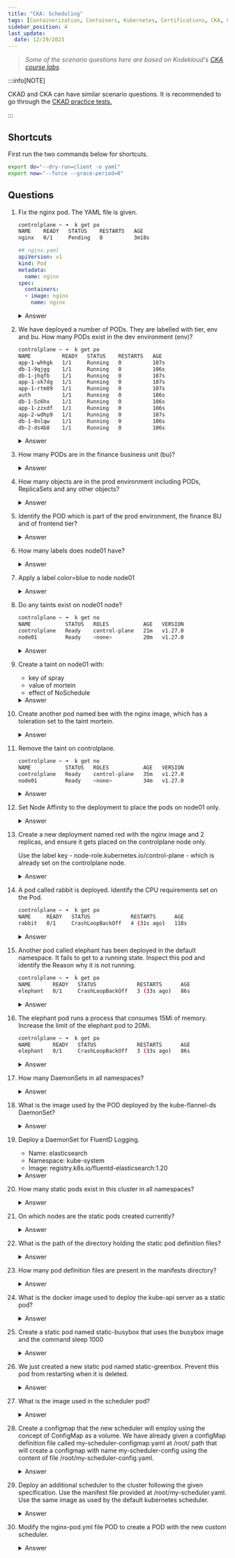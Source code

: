 ```yaml
---
title: "CKA: Scheduling"
tags: [Containerization, Containers, Kubernetes, Certifications, CKA, CKAD, CKSS]
sidebar_position: 4
last_update:
  date: 12/29/2023
---
```




> *Some of the scenario questions here are based on Kodekloud's [CKA course labs](https://kodekloud.com/courses/ultimate-certified-kubernetes-administrator-cka-mock-exam/).*


:::info[NOTE]

CKAD and CKA can have similar scenario questions. 
It is recommended to go through the [CKAD practice tests.](/docs/015-Containerization/050-Exams/002-CKAD/015-Practice-Test-CKAD.md)

:::


## Shortcuts

First run the two commands below for shortcuts.

```bash
export do="--dry-run=client -o yaml" 
export now="--force --grace-period=0" 
```

## Questions


1. Fix the nginx pod. The YAML file is given. 

    ```bash
    controlplane ~ ➜  k get po
    NAME    READY   STATUS    RESTARTS   AGE
    nginx   0/1     Pending   0          3m18s 
    ```

    ```yaml
    ## nginx.yaml 
    apiVersion: v1
    kind: Pod
    metadata:
      name: nginx
    spec:
      containers:
      - image: nginx
        name: nginx  
    ```

    <details>
        <summary> Answer </summary>

    Check the details of all pods, including pods in the kube-system namespace. Here we can see that there is no scheduler pod. Without this scheduler pod, all other pods in the default namespace will remain in pending state forever.

    ```bash
    controlplane ~ ➜  k get po
    NAME    READY   STATUS    RESTARTS   AGE
    nginx   0/1     Pending   0          25s

    controlplane ~ ➜  

    controlplane ~ ➜  k get po -o wide
    NAME    READY   STATUS    RESTARTS   AGE   IP       NODE     NOMINATED NODE   READINESS GATES
    nginx   0/1     Pending   0          31s   <none>   <none>   <none>           <none>

    controlplane ~ ➜  k get po -A -o wide
    NAMESPACE      NAME                                   READY   STATUS    RESTARTS   AGE     IP             NODE           NOMINATED NODE   READINESS GATES
    default        nginx                                  0/1     Pending   0          38s     <none>         <none>         <none>           <none>
    kube-flannel   kube-flannel-ds-hn474                  1/1     Running   0          8m23s   192.38.195.8   node01         <none>           <none>
    kube-flannel   kube-flannel-ds-zvkr9                  1/1     Running   0          8m38s   192.38.195.6   controlplane   <none>           <none>
    kube-system    coredns-5d78c9869d-5nt4f               1/1     Running   0          8m37s   10.244.0.2     controlplane   <none>           <none>
    kube-system    coredns-5d78c9869d-8wwkp               1/1     Running   0          8m37s   10.244.0.3     controlplane   <none>           <none>
    kube-system    etcd-controlplane                      1/1     Running   0          8m52s   192.38.195.6   controlplane   <none>           <none>
    kube-system    kube-apiserver-controlplane            1/1     Running   0          8m53s   192.38.195.6   controlplane   <none>           <none>
    kube-system    kube-controller-manager-controlplane   1/1     Running   0          8m52s   192.38.195.6   controlplane   <none>           <none>
    kube-system    kube-proxy-9qxp8                       1/1     Running   0          8m23s   192.38.195.8   node01         <none>           <none>
    kube-system    kube-proxy-dptpt                       1/1     Running   0          8m38s   192.38.195.6   controlplane   <none>           <none>  
    ```

    Delete pod first and manually schedule on a node. 

    ```bash
    controlplane ~ ➜  k get no
    NAME           STATUS   ROLES           AGE     VERSION
    controlplane   Ready    control-plane   8m15s   v1.27.0
    node01         Ready    <none>          7m34s   v1.27.0

    controlplane ~ ➜  k delete po nginx
    pod "nginx" deleted

    controlplane ~ ➜  k get po
    No resources found in default namespace.    
    ```

    To manually schedule, modify the YAML file and apply.

    ```yaml
    ## nginx.yaml 
    apiVersion: v1
    kind: Pod
    metadata:
      name: nginx
    spec:
      nodeName=node01
      containers:
      - image: nginx
        name: nginx  
    ```
    ```bash
    controlplane ~ ➜  k apply -f nginx.yaml 
    pod/nginx created

    controlplane ~ ➜  k get po 
    NAME    READY   STATUS    RESTARTS   AGE
    nginx   1/1     Running   0          8s  
    ```

    </details>
     


2. We have deployed a number of PODs. They are labelled with tier, env and bu. How many PODs exist in the dev environment (env)?

    ```bash
    controlplane ~ ➜  k get po
    NAME          READY   STATUS    RESTARTS   AGE
    app-1-whhgk   1/1     Running   0          107s
    db-1-9qjgg    1/1     Running   0          106s
    db-1-jhqfb    1/1     Running   0          107s
    app-1-sk7dg   1/1     Running   0          107s
    app-1-rtm89   1/1     Running   0          107s
    auth          1/1     Running   0          106s
    db-1-5z6hx    1/1     Running   0          106s
    app-1-zzxdf   1/1     Running   0          106s
    app-2-wdhp9   1/1     Running   0          107s
    db-1-8nlqw    1/1     Running   0          106s
    db-2-ds4b8    1/1     Running   0          106s 
    ```

    <details>
        <summary> Answer </summary>

    ```bash
    controlplane ~ ➜  k get po --show-labels=true
    NAME          READY   STATUS    RESTARTS   AGE    LABELS
    app-1-whhgk   1/1     Running   0          111s   bu=finance,env=dev,tier=frontend
    db-1-9qjgg    1/1     Running   0          110s   env=dev,tier=db
    db-1-jhqfb    1/1     Running   0          111s   env=dev,tier=db
    app-1-sk7dg   1/1     Running   0          111s   bu=finance,env=dev,tier=frontend
    app-1-rtm89   1/1     Running   0          111s   bu=finance,env=dev,tier=frontend
    auth          1/1     Running   0          110s   bu=finance,env=prod
    db-1-5z6hx    1/1     Running   0          110s   env=dev,tier=db
    app-1-zzxdf   1/1     Running   0          110s   bu=finance,env=prod,tier=frontend
    app-2-wdhp9   1/1     Running   0          111s   env=prod,tier=frontend
    db-1-8nlqw    1/1     Running   0          110s   env=dev,tier=db
    db-2-ds4b8    1/1     Running   0          110s   bu=finance,env=prod,tier=db

    controlplane ~ ➜  k get po --show-labels=true | grep "env=dev"
    app-1-whhgk   1/1     Running   0          2m     bu=finance,env=dev,tier=frontend
    db-1-9qjgg    1/1     Running   0          119s   env=dev,tier=db
    db-1-jhqfb    1/1     Running   0          2m     env=dev,tier=db
    app-1-sk7dg   1/1     Running   0          2m     bu=finance,env=dev,tier=frontend
    app-1-rtm89   1/1     Running   0          2m     bu=finance,env=dev,tier=frontend
    db-1-5z6hx    1/1     Running   0          119s   env=dev,tier=db
    db-1-8nlqw    1/1     Running   0          119s   env=dev,tier=db    
    ```
    </details>
     

3. How many PODs are in the finance business unit (bu)?


    <details>
        <summary> Answer </summary>

    ```bash
    controlplane ~ ➜  k get po --show-labels=true | grep "bu=finance"
    app-1-whhgk   1/1     Running   0          2m43s   bu=finance,env=dev,tier=frontend
    app-1-sk7dg   1/1     Running   0          2m43s   bu=finance,env=dev,tier=frontend
    app-1-rtm89   1/1     Running   0          2m43s   bu=finance,env=dev,tier=frontend
    auth          1/1     Running   0          2m42s   bu=finance,env=prod
    app-1-zzxdf   1/1     Running   0          2m42s   bu=finance,env=prod,tier=frontend
    db-2-ds4b8    1/1     Running   0          2m42s   bu=finance,env=prod,tier=db    
    ```
    </details>
     

4. How many objects are in the prod environment including PODs, ReplicaSets and any other objects?

    <details>
        <summary> Answer </summary>

    ```bash
    controlplane ~ ➜  k get all --show-labels=true | grep "env=prod"
    pod/auth          1/1     Running   0          4m7s   bu=finance,env=prod
    pod/app-1-zzxdf   1/1     Running   0          4m7s   bu=finance,env=prod,tier=frontend
    pod/app-2-wdhp9   1/1     Running   0          4m8s   env=prod,tier=frontend
    pod/db-2-ds4b8    1/1     Running   0          4m7s   bu=finance,env=prod,tier=db
    service/app-1        ClusterIP   10.43.234.201   <none>        3306/TCP   4m7s   bu=finance,env=prod
    replicaset.apps/app-2   1         1         1       4m8s   env=prod
    replicaset.apps/db-2    1         1         1       4m7s   env=prod    
    ```
    </details>
     

5. Identify the POD which is part of the prod environment, the finance BU and of frontend tier?


    <details>
        <summary> Answer </summary>

    ```bash
    controlplane ~ ➜  k get po -l bu=finance,env=prod,tier=frontend
    NAME          READY   STATUS    RESTARTS   AGE
    app-1-zzxdf   1/1     Running   0          6m43s    
    ```
    </details>
      

6. How many labels does node01 have?

    <details>
        <summary> Answer </summary>

    ```bash
    controlplane ~ ➜  k describe  no node01 | grep Labels -A 10
    Labels:             beta.kubernetes.io/arch=amd64
                        beta.kubernetes.io/os=linux
                        kubernetes.io/arch=amd64
                        kubernetes.io/hostname=node01
                        kubernetes.io/os=linux
    Annotations:        flannel.alpha.coreos.com/backend-data: {"VNI":1,"VtepMAC":"96:49:b7:34:27:94"}
                        flannel.alpha.coreos.com/backend-type: vxlan
                        flannel.alpha.coreos.com/kube-subnet-manager: true
                        flannel.alpha.coreos.com/public-ip: 192.10.195.3
                        kubeadm.alpha.kubernetes.io/cri-socket: unix:///var/run/containerd/containerd.sock
                        node.alpha.kubernetes.io/ttl: 0   
    ```
    </details>
     

7. Apply a label color=blue to node node01

    <details>
        <summary> Answer </summary>

    ```bash
    controlplane ~ ➜  k label no node01 color=blue
    node/node01 labeled   

    controlplane ~ ➜  k describe no node01 | grep -A 10 Labels
    Labels:             beta.kubernetes.io/arch=amd64
                        beta.kubernetes.io/os=linux
                        color=blue
                        kubernetes.io/arch=amd64
                        kubernetes.io/hostname=node01
                        kubernetes.io/os=linux
    ```
    </details>
     


8. Do any taints exist on node01 node?

    ```bash
    controlplane ~ ➜  k get no
    NAME           STATUS   ROLES           AGE   VERSION
    controlplane   Ready    control-plane   21m   v1.27.0
    node01         Ready    <none>          20m   v1.27.0
    ```


    <details>
        <summary> Answer </summary>

    ```bash
    controlplane ~ ➜  k describe no node01 | grep Taints
    Taints:             <none>  
    ```
    </details>
     


9. Create a taint on node01 with:

    - key of spray
    - value of mortein
    - effect of NoSchedule

    <details>
        <summary> Answer </summary>

    ```bash
    controlplane ~ ➜  k taint no node01 spray=mortein:NoSchedule
    node/node01 tainted

    controlplane ~ ➜  k describe no node01 | grep Taints
    Taints:             spray=mortein:NoSchedule   
    ```
    </details>
     

10. Create another pod named bee with the nginx image, which has a toleration set to the taint mortein.

    <details>
        <summary> Answer </summary>

    Generate the YAML file first. 

    ```bash
    controlplane ~ ➜  export dr="--dry-run=client"

    controlplane ~ ➜  k run bee --image=nginx $dr
    pod/bee created (dry run)

    controlplane ~ ➜  k run bee --image=nginx $dr -o yaml > bee.yml

    controlplane ~ ➜  ls
    bee.yml    
    ```

    Search on the k8s docs the paramters for tolerations and add it to the YAML file. Apply afterwards.

    ```yaml
    ## bee.yml
    apiVersion: v1
    kind: Pod
    metadata:
    creationTimestamp: null
    labels:
        run: bee
    name: bee
    spec:
    containers:
    - image: nginx
        name: bee
        resources: {}
    dnsPolicy: ClusterFirst
    restartPolicy: Always
    tolerations:
    - key: "spray"
        value: "mortein"
        effect: "NoSchedule"  
    status: {}  
    ```

    ```bash
    controlplane ~ ➜  k apply -f bee.yml
    pod/bee created

    controlplane ~ ➜  k get po
    NAME       READY   STATUS    RESTARTS   AGE
    bee        1/1     Running   0          9s
    mosquito   0/1     Pending   0          8m48s  
    ```

    </details>
     

11. Remove the taint on controlplane.

    ```bash
    controlplane ~ ➜  k get no
    NAME           STATUS   ROLES           AGE   VERSION
    controlplane   Ready    control-plane   35m   v1.27.0
    node01         Ready    <none>          34m   v1.27.0 
    ```

    <details>
        <summary> Answer </summary>

    ```bash
    controlplane ~ ➜  k describe no controlplane | grep Taint
    Taints:             node-role.kubernetes.io/control-plane:NoSchedule 

    controlplane ~ ✖ k taint no controlplane node-role.kubernetes.io/control-plane:NoSchedule-
    node/controlplane untainted

    controlplane ~ ➜  k describe no controlplane | grep Taint
    Taints:             <none>
    ```
    </details>
     


12. Set Node Affinity to the deployment to place the pods on node01 only.

    <details>
        <summary> Answer </summary>

    Get the YAML file and modify by adding the parameters for the node affinity. See K8s docs for format.

    ```bash
    controlplane ~ ➜  k get deployments.apps blue -o yaml > blue.yml     
    ```
    ```bash
    ## blue.yml  
    apiVersion: apps/v1
    kind: Deployment
    metadata:
      creationTimestamp: null
      labels:
        app: blue
    name: blue
    spec:
      replicas: 3
      selector:
        matchLabels:
        app: blue
      strategy: {}
      template:
        metadata:
          creationTimestamp: null
          labels:
            app: blue
        spec:
          containers:
          - image: nginx
            name: nginx
            resources: {}
          affinity:
            nodeAffinity:
              requiredDuringSchedulingIgnoredDuringExecution:
                nodeSelectorTerms:
                - matchExpressions:
                  - key: color
                    operator: In
                    values:
                    - blue

    status: {}
    ```

    ```bash
    controlplane ~ ➜  k apply -f blue.yml 
    deployment.apps/blue created

    controlplane ~ ➜  k get po -o wide
    NAME                   READY   STATUS    RESTARTS   AGE   IP           NODE     NOMINATED NODE   READINESS GATES
    blue-f69d4c887-6whqb   1/1     Running   0          10s   10.244.1.6   node01   <none>           <none>
    blue-f69d4c887-j8x27   1/1     Running   0          10s   10.244.1.4   node01   <none>           <none>
    blue-f69d4c887-z8hbl   1/1     Running   0          10s   10.244.1.5   node01   <none>           <none> 
    ```    
    </details>
     

13. Create a new deployment named red with the nginx image and 2 replicas, and ensure it gets placed on the controlplane node only.

    Use the label key - node-role.kubernetes.io/control-plane - which is already set on the controlplane node.


    <details>
        <summary> Answer </summary>
    
    Verify label.
    ```bash
    controlplane ~ ➜  k describe nodes controlplane | grep -A 10 Labels
    Labels:             beta.kubernetes.io/arch=amd64
                        beta.kubernetes.io/os=linux
                        kubernetes.io/arch=amd64
                        kubernetes.io/hostname=controlplane
                        kubernetes.io/os=linux
                        node-role.kubernetes.io/control-plane=
                        node.kubernetes.io/exclude-from-external-load-balancers=
    Annotations:        flannel.alpha.coreos.com/backend-data: {"VNI":1,"VtepMAC":"ca:c9:cd:c5:51:72"}
                        flannel.alpha.coreos.com/backend-type: vxlan
                        flannel.alpha.coreos.com/kube-subnet-manager: true
                        flannel.alpha.coreos.com/public-ip: 192.12.20.6
    ```

    Generate the YAML and add the affinity parameter. See K8s docs for format.

    ```bash
    controlplane ~ ➜  k create deployment red --image nginx --replicas 2 $do > red.yml
    ```
    ```bash
    ## red.yml
    apiVersion: apps/v1
    kind: Deployment
    metadata:
      creationTimestamp: null
      labels:
        app: red
    name: red
    spec:
      replicas: 2
      selector:
        matchLabels:
        app: red
      strategy: {}
      template:
        metadata:
          creationTimestamp: null
          labels:
            app: red
        spec:
          containers:
          - image: nginx
            name: nginx
            resources: {}
          affinity:
            nodeAffinity:
              requiredDuringSchedulingIgnoredDuringExecution:
                nodeSelectorTerms:
                - matchExpressions:
                  - key: node-role.kubernetes.io/control-plane
                    operator: Exists
    ```

    ```bash
    controlplane ~ ➜  k apply -f red.yml 
    deployment.apps/red created 

    controlplane ~ ➜  k get deployments.apps 
    NAME   READY   UP-TO-DATE   AVAILABLE   AGE
    blue   3/3     3            3           10m
    red    2/2     2            2           13s
    ```
    </details>
     


14. A pod called rabbit is deployed. Identify the CPU requirements set on the Pod.

    ```bash
    controlplane ~ ➜  k get po
    NAME     READY   STATUS             RESTARTS      AGE
    rabbit   0/1     CrashLoopBackOff   4 (31s ago)   118s 
    ```

    <details>
        <summary> Answer </summary>

    ```bash
    controlplane ~ ➜  k describe po rabbit | grep -A 5 -i requests
        Requests:
        cpu:        1    
    ```
    </details>
     

15. Another pod called elephant has been deployed in the default namespace. It fails to get to a running state. Inspect this pod and identify the Reason why it is not running.

    ```bash
    controlplane ~ ➜  k get po
    NAME       READY   STATUS             RESTARTS      AGE
    elephant   0/1     CrashLoopBackOff   3 (33s ago)   86s
    ```

    <details>
        <summary> Answer </summary>

    The status OOMKilled indicates that it is failing because the pod ran out of memory. Identify the memory limit set on the POD. 

    ```bash
    controlplane ~ ➜  k describe pod elephant | grep -A 5 State
        State:          Terminated
        Reason:       OOMKilled
        Exit Code:    1
        Started:      Fri, 29 Dec 2023 07:25:52 +0000
        Finished:     Fri, 29 Dec 2023 07:25:52 +0000
        Last State:     Terminated
        Reason:       OOMKilled
        Exit Code:    1
        Started:      Fri, 29 Dec 2023 07:25:01 +0000
        Finished:     Fri, 29 Dec 2023 07:25:01 +0000
        Ready:          False    
    ```
    </details>
     

16. The elephant pod runs a process that consumes 15Mi of memory. Increase the limit of the elephant pod to 20Mi.

    ```bash
    controlplane ~ ➜  k get po
    NAME       READY   STATUS             RESTARTS      AGE
    elephant   0/1     CrashLoopBackOff   3 (33s ago)   86s
    ```

    <details>
        <summary> Answer </summary>

    ```bash
    controlplane ~ ✦ ➜  k get po -o yaml > el.yaml
    ```

    ```bash
    ## el.yaml
    apiVersion: v1
    items:
    - apiVersion: v1
    kind: Pod
    metadata:
        creationTimestamp: "2023-12-29T07:24:08Z"
        name: elephant
        namespace: default
        resourceVersion: "952"
        uid: fe698e64-ca6b-4990-813a-9b63c7cc2b2b
    spec:
        containers:
        - args:
        - --vm
        - "1"
        - --vm-bytes
        - 15M
        - --vm-hang
        - "1"
        command:
        - stress
        image: polinux/stress
        imagePullPolicy: Always
        name: mem-stress
        resources:
            limits:
            memory: 20Mi
            requests:
            memory: 5Mi 
    ```   
    ```bash
    controlplane ~ ✦ ➜  k delete po elephant $now
    Warning: Immediate deletion does not wait for confirmation that the running resource has been terminated. The resource may continue to run on the cluster indefinitely.
    pod "elephant" force deleted

    controlplane ~ ✦ ➜  k apply -f el.yaml 
    pod/elephant created  

    controlplane ~ ✦ ✖ k get po
    NAME       READY   STATUS    RESTARTS   AGE
    elephant   1/1     Running   0          39s
    ``` 
    </details>
     


17. How many DaemonSets in all namespaces?

    <details>
        <summary> Answer </summary>

    ```bash
    controlplane ~ ➜  k get ds -A
    NAMESPACE      NAME              DESIRED   CURRENT   READY   UP-TO-DATE   AVAILABLE   NODE SELECTOR            AGE
    kube-flannel   kube-flannel-ds   1         1         1       1            1           <none>                   4m31s
    kube-system    kube-proxy        1         1         1       1            1           kubernetes.io/os=linux   4m34s

    ```
    </details>
     

18. What is the image used by the POD deployed by the kube-flannel-ds DaemonSet?

    <details>
        <summary> Answer </summary>

    ```bash
    controlplane ~ ➜  k get ds -A
    NAMESPACE      NAME              DESIRED   CURRENT   READY   UP-TO-DATE   AVAILABLE   NODE SELECTOR            AGE
    kube-flannel   kube-flannel-ds   1         1         1       1            1           <none>                   6m57s
    kube-system    kube-proxy        1         1         1       1            1           kubernetes.io/os=linux   7m

    controlplane ~ ➜  k describe daemonsets.apps -n kube-flannel kube-flannel-ds  | grep Image
        Image:      docker.io/rancher/mirrored-flannelcni-flannel-cni-plugin:v1.1.0
        Image:      docker.io/rancher/mirrored-flannelcni-flannel:v0.19.2
        Image:      docker.io/rancher/mirrored-flannelcni-flannel:v0.19.2
    ```
    </details>
     

19. Deploy a DaemonSet for FluentD Logging.

    - Name: elasticsearch
    - Namespace: kube-system
    - Image: registry.k8s.io/fluentd-elasticsearch:1.20

    <details>
        <summary> Answer </summary>

    Copy the FluentD YAML from K8S docs and modify. Apply afterwards.

    ```bash
    ## fluentd.yml
    apiVersion: apps/v1
    kind: DaemonSet
    metadata:
    name: elasticsearch
    namespace: kube-system
    labels:
        k8s-app: fluentd-logging
    spec:
    selector:
        matchLabels:
        name: fluentd-elasticsearch
    template:
        metadata:
        labels:
            name: fluentd-elasticsearch
        spec:
        tolerations:
        # these tolerations are to have the daemonset runnable on control plane nodes
        # remove them if your control plane nodes should not run pods
        - key: node-role.kubernetes.io/control-plane
            operator: Exists
            effect: NoSchedule
        - key: node-role.kubernetes.io/master
            operator: Exists
            effect: NoSchedule
        containers:
        - name: fluentd-elasticsearch
            image: registry.k8s.io/fluentd-elasticsearch:1.20
            resources:
            limits:
                memory: 200Mi
            requests:
                cpu: 100m
                memory: 200Mi
            volumeMounts:
            - name: varlog
            mountPath: /var/log
        # it may be desirable to set a high priority class to ensure that a DaemonSet Pod
        # preempts running Pods
        # priorityClassName: important
        terminationGracePeriodSeconds: 30
        volumes:
        - name: varlog
            hostPath:
            path: /var/log

    ```
    ```bash
    controlplane ~ ➜  k apply -f fluentd.yml 
    daemonset.apps/elasticsearch created

    controlplane ~ ➜  k get ds -A
    NAMESPACE      NAME              DESIRED   CURRENT   READY   UP-TO-DATE   AVAILABLE   NODE SELECTOR            AGE
    kube-flannel   kube-flannel-ds   1         1         1       1            1           <none>                   10m
    kube-system    elasticsearch     1         1         1       1            1           <none>                   4s
    kube-system    kube-proxy        1         1         1       1            1           kubernetes.io/os=linux   10m
    ```
    </details>
     


20. How many static pods exist in this cluster in all namespaces? 

    <details>
        <summary> Answer </summary>

    ```bash
    controlplane ~ ➜  k get po -A | grep controlplane
    kube-system    etcd-controlplane                      1/1     Running   0          6m41s
    kube-system    kube-apiserver-controlplane            1/1     Running   0          6m39s
    kube-system    kube-controller-manager-controlplane   1/1     Running   0          6m39s
    kube-system    kube-scheduler-controlplane            1/1     Running   0          6m41s
    ```
    </details>
     

21. On which nodes are the static pods created currently?

    <details>
        <summary> Answer </summary>

    ```bash
    controlplane ~ ➜  k get po -o wide -A | grep controlplane
    kube-system    etcd-controlplane                      1/1     Running   0          8m9s    192.13.225.9    controlplane   <none>           <none>
    kube-system    kube-apiserver-controlplane            1/1     Running   0          8m7s    192.13.225.9    controlplane   <none>           <none>
    kube-system    kube-controller-manager-controlplane   1/1     Running   0          8m7s    192.13.225.9    controlplane   <none>           <none>
    kube-system    kube-scheduler-controlplane            1/1     Running   0          8m9s    192.13.225.9    controlplane   <none>           <none>
    ```

    </details>
     

22. What is the path of the directory holding the static pod definition files?

    <details>
        <summary> Answer </summary>

    First idenity the kubelet config file (--config):

    ```bash
    controlplane ~ ➜  ps -aux | grep /usr/bin/kubelet
    root        4685  0.0  0.0 3775504 101080 ?      Ssl  02:35   0:10 /usr/bin/kubelet --bootstrap-kubeconfig=/etc/kubernetes/bootstrap-kubelet.conf --kubeconfig=/etc/kubernetes/kubelet.conf --config=/var/lib/kubelet/config.yaml --container-runtime-endpoint=unix:///var/run/containerd/containerd.sock --pod-infra-container-image=registry.k8s.io/pause:3.9
    root        9476  0.0  0.0   6748  2540 pts/0    S+   02:46   0:00 grep --color=auto /usr/bin/kubelet
    ```

    Next, lookup the value assigned for staticPodPath:

    ```bash
    controlplane ~ ➜  grep static /var/lib/kubelet/config.yaml 
    staticPodPath: /etc/kubernetes/manifests
    ```
    </details>
     

23. How many pod definition files are present in the manifests directory?

    <details>
        <summary> Answer </summary>

    ```bash
    controlplane ~ ➜  ls -la /etc/kubernetes/manifests/
    total 28
    drwxr-xr-x 1 root root 4096 Dec 29 02:35 .
    drwxr-xr-x 1 root root 4096 Dec 29 02:35 ..
    -rw------- 1 root root 2405 Dec 29 02:35 etcd.yaml
    -rw------- 1 root root 3882 Dec 29 02:35 kube-apiserver.yaml
    -rw------- 1 root root 3393 Dec 29 02:35 kube-controller-manager.yaml
    -rw------- 1 root root 1463 Dec 29 02:35 kube-scheduler.yaml
    ```
    </details>
     

24. What is the docker image used to deploy the kube-api server as a static pod?

    <details>
        <summary> Answer </summary>

    ```bash
    controlplane ~ ➜  ls -la /etc/kubernetes/manifests/
    total 28
    drwxr-xr-x 1 root root 4096 Dec 29 02:35 .
    drwxr-xr-x 1 root root 4096 Dec 29 02:35 ..
    -rw------- 1 root root 2405 Dec 29 02:35 etcd.yaml
    -rw------- 1 root root 3882 Dec 29 02:35 kube-apiserver.yaml
    -rw------- 1 root root 3393 Dec 29 02:35 kube-controller-manager.yaml
    -rw------- 1 root root 1463 Dec 29 02:35 kube-scheduler.yaml

    controlplane ~ ➜  grep image /etc/kubernetes/manifests/kube-apiserver.yaml 
        image: registry.k8s.io/kube-apiserver:v1.27.0
        imagePullPolicy: IfNotPresent
    ```
    </details>
     



25. Create a static pod named static-busybox that uses the busybox image and the command sleep 1000

    <details>
        <summary> Answer </summary>

    ```bash
    controlplane ~ ➜  k run po static-busy-box --image busybox $do > bb.yml
    ```

    Note that since it's a static pod, it needs to be created in the /etc/kubernetes/manifests directory. 

    ```bash
    controlplane ~ ➜  cd /etc/kubernetes/manifests/

    controlplane /etc/kubernetes/manifests ➜  

    controlplane /etc/kubernetes/manifests ➜  k run static-busybox --image busybox $do > /etc/kubernetes/manifests/static-busybox.yml

    controlplane /etc/kubernetes/manifests ➜  ls -la /etc/kubernetes/manifests/
    total 36
    drwxr-xr-x 1 root root 4096 Dec 29 02:56 .
    drwxr-xr-x 1 root root 4096 Dec 29 02:35 ..
    -rw------- 1 root root 2405 Dec 29 02:35 etcd.yaml
    -rw------- 1 root root 3882 Dec 29 02:35 kube-apiserver.yaml
    -rw------- 1 root root 3393 Dec 29 02:35 kube-controller-manager.yaml
    -rw------- 1 root root 1463 Dec 29 02:35 kube-scheduler.yaml
    -rw-r--r-- 1 root root  256 Dec 29 02:56 static-busybox.yml
    ```

    Add the command parameter and apply afterwards.

    ```bash
    ## /etc/kubernetes/manifests/static-busybox.yml
    apiVersion: v1
    kind: Pod
    metadata:
    creationTimestamp: null
    labels:
        run: static-busybox
    name: static-busybox
    spec:
    containers:
    - command:
        - sleep
        - "1000"
        image: busybox
        name: static-busybox
        resources: {}
    dnsPolicy: ClusterFirst
    restartPolicy: Never
    status: {}
    ```

    ```bash
    controlplane /etc/kubernetes/manifests ➜  k get po
    NAME                          READY   STATUS    RESTARTS   AGE
    static-busybox-controlplane   1/1     Running   0          2s 
    ```

    </details>
     

26. We just created a new static pod named static-greenbox. Prevent this pod from restarting when it is deleted.

    <details>
        <summary> Answer </summary>

    ```bash
    controlplane /etc/kubernetes/manifests ✦2 ➜  k get po
    NAME                          READY   STATUS    RESTARTS   AGE
    static-busybox-controlplane   1/1     Running   0          27s
    static-greenbox-node01        1/1     Running   0          14s

    controlplane /etc/kubernetes/manifests ✦2 ➜  k get po -o wide
    NAME                          READY   STATUS    RESTARTS   AGE   IP           NODE           NOMINATED NODE   READINESS GATES
    static-busybox-controlplane   1/1     Running   0          32s   10.244.0.5   controlplane   <none>           <none>
    static-greenbox-node01        1/1     Running   0          19s   10.244.1.2   node01         <none>           <none>
    ```

    ```bash
    controlplane /etc/kubernetes/manifests ✦2 ✖ k delete po static-greenbox-node01 $now
    Warning: Immediate deletion does not wait for confirmation that the running resource has been terminated. The resource may continue to run on the cluster indefinitely.
    pod "static-greenbox-node01" force deleted

    controlplane /etc/kubernetes/manifests ✦2 ➜  k get po -o wide
    NAME                          READY   STATUS    RESTARTS   AGE   IP           NODE           NOMINATED NODE   READINESS GATES
    static-busybox-controlplane   1/1     Running   0          81s   10.244.0.5   controlplane   <none>           <none>
    ```

    SSH to node01 and find the config file (--config).

    ```bash
    controlplane /etc/kubernetes/manifests ✦2 ➜  ssh node01
    Warning: Permanently added the ECDSA host key for IP address '192.14.237.3' to the list of known hosts.

    root@node01 ~ ➜  ps -aux | grep /usr/bin/kubelet 
    root        4435  0.0  0.0 3330296 94296 ?       Ssl  03:19   0:01 /usr/bin/kubelet --bootstrap-kubeconfig=/etc/kubernetes/bootstrap-kubelet.conf --kubeconfig=/etc/kubernetes/kubelet.conf --config=/var/lib/kubelet/config.yaml --container-runtime-endpoint=unix:///var/run/containerd/containerd.sock --pod-infra-container-image=registry.k8s.io/pause:3.9
    root        5398  0.0  0.0   5200   720 pts/0    S+   03:22   0:00 grep /usr/bin/kubelet

    root@node01 ~ ➜  grep static /var/lib/kubelet/config.yaml 
    staticPodPath: /etc/just-to-mess-with-you 

    root@node01 ~ ➜  ls -la /etc/just-to-mess-with-you/
    total 16
    drwxr-xr-x 2 root root 4096 Dec 29 03:20 .
    drwxr-xr-x 1 root root 4096 Dec 29 03:19 ..
    -rw-r--r-- 1 root root  301 Dec 29 03:20 greenbox.yaml

    root@node01 ~ ➜  sudo rm /etc/just-to-mess-with-you/greenbox.yaml 
    ```

    Return to the controlplane and verify that the greenbox pod does not restart anymore.

    </details>
     


27. What is the image used in the scheduler pod?

    <details>
        <summary> Answer </summary>

    ```bash
    controlplane ~ ➜  k get po -A
    NAMESPACE      NAME                                   READY   STATUS    RESTARTS   AGE
    kube-flannel   kube-flannel-ds-bcc4q                  1/1     Running   0          4m13s
    kube-system    coredns-5d78c9869d-6jbzh               1/1     Running   0          4m12s
    kube-system    coredns-5d78c9869d-g5kln               1/1     Running   0          4m12s
    kube-system    etcd-controlplane                      1/1     Running   0          4m24s
    kube-system    kube-apiserver-controlplane            1/1     Running   0          4m24s
    kube-system    kube-controller-manager-controlplane   1/1     Running   0          4m24s
    kube-system    kube-proxy-cdzqm                       1/1     Running   0          4m13s
    kube-system    kube-scheduler-controlplane            1/1     Running   0          4m24s

    controlplane ~ ➜  k describe po -n kube-system kube-scheduler-controlplane | grep image

    controlplane ~ ✖ k describe po -n kube-system kube-scheduler-controlplane | grep -i image
        Image:         registry.k8s.io/kube-scheduler:v1.27.0
        Image ID:      registry.k8s.io/kube-scheduler@sha256:939d0c6675c373639f53f05d61b5035172f95afb47ecffee6baf4e3d70543b66
    ```
    </details>
     



28. Create a configmap that the new scheduler will employ using the concept of ConfigMap as a volume.
We have already given a configMap definition file called my-scheduler-configmap.yaml at /root/ path that will create a configmap with name my-scheduler-config using the content of file /root/my-scheduler-config.yaml.

    <details>
        <summary> Answer </summary>

    ```bash
    controlplane ~ ➜  ls -l
    total 16
    -rw-r--r-- 1 root root 341 Dec 29 03:27 my-scheduler-configmap.yaml
    -rw-rw-rw- 1 root root 160 Dec 13 05:39 my-scheduler-config.yaml
    -rw-rw-rw- 1 root root 893 Dec 13 05:39 my-scheduler.yaml
    -rw-rw-rw- 1 root root 105 Dec 13 05:39 nginx-pod.yaml

    controlplane ~ ➜  k apply -f my-scheduler-configmap.yaml 
    configmap/my-scheduler-config created

    controlplane ~ ➜  k get cm
    NAME               DATA   AGE
    kube-root-ca.crt   1      7m58s

    controlplane ~ ➜  k get cm -A
    NAMESPACE         NAME                                                   DATA   AGE
    default           kube-root-ca.crt                                       1      8m1s
    kube-flannel      kube-flannel-cfg                                       2      8m11s
    kube-flannel      kube-root-ca.crt                                       1      8m1s
    kube-node-lease   kube-root-ca.crt                                       1      8m1s
    kube-public       cluster-info                                           2      8m15s
    kube-public       kube-root-ca.crt                                       1      8m1s
    kube-system       coredns                                                1      8m13s
    kube-system       extension-apiserver-authentication                     6      8m18s
    kube-system       kube-apiserver-legacy-service-account-token-tracking   1      8m18s
    kube-system       kube-proxy                                             2      8m13s
    kube-system       kube-root-ca.crt                                       1      8m1s
    kube-system       kubeadm-config                                         1      8m16s
    kube-system       kubelet-config                                         1      8m16s
    kube-system       my-scheduler-config                                    1      6s
    ```
    </details>
     


29. Deploy an additional scheduler to the cluster following the given specification.
    Use the manifest file provided at /root/my-scheduler.yaml. Use the same image as used by the default kubernetes scheduler.

    <details>
        <summary> Answer </summary>

    ```bash
    controlplane ~ ➜  ls -l
    total 16
    -rw-r--r-- 1 root root 341 Dec 29 03:27 my-scheduler-configmap.yaml
    -rw-rw-rw- 1 root root 160 Dec 13 05:39 my-scheduler-config.yaml
    -rw-rw-rw- 1 root root 893 Dec 13 05:39 my-scheduler.yaml
    -rw-rw-rw- 1 root root 105 Dec 13 05:39 nginx-pod.yaml

    controlplane ~ ➜  k get po -n kube-system 
    NAME                                   READY   STATUS    RESTARTS   AGE
    coredns-5d78c9869d-6jbzh               1/1     Running   0          9m45s
    coredns-5d78c9869d-g5kln               1/1     Running   0          9m45s
    etcd-controlplane                      1/1     Running   0          9m57s
    kube-apiserver-controlplane            1/1     Running   0          9m57s
    kube-controller-manager-controlplane   1/1     Running   0          9m57s
    kube-proxy-cdzqm                       1/1     Running   0          9m46s
    kube-scheduler-controlplane            1/1     Running   0          9m57s

    controlplane ~ ✖ k describe po -n kube-system kube-scheduler-controlplane | grep -i image
        Image:         registry.k8s.io/kube-scheduler:v1.27.0
        Image ID:      registry.k8s.io/kube-scheduler@sha256:939d0c6675c373639f53f05d61b5035172f95afb47ecffee6baf4e3d70543b66
    ```

    ```bash
    ## my-scheduler.yaml
    apiVersion: v1
    kind: Pod
    metadata:
      labels:
        run: my-scheduler
    name: my-scheduler
    namespace: kube-system
    spec:
      serviceAccountName: my-scheduler
      containers:
      - image: registry.k8s.io/kube-scheduler:v1.27.0
        command:
        - /usr/local/bin/kube-scheduler
        - --config=/etc/kubernetes/my-scheduler/my-scheduler-config.yaml
    ```

    ```bash
    controlplane ~ ➜  k apply -f my-scheduler.yaml 
    pod/my-scheduler created 

    controlplane ~ ➜  k get po -n kube-system 
    NAME                                   READY   STATUS    RESTARTS   AGE
    coredns-5d78c9869d-6jbzh               1/1     Running   0          12m
    coredns-5d78c9869d-g5kln               1/1     Running   0          12m
    etcd-controlplane                      1/1     Running   0          12m
    kube-apiserver-controlplane            1/1     Running   0          12m
    kube-controller-manager-controlplane   1/1     Running   0          12m
    kube-proxy-cdzqm                       1/1     Running   0          12m
    kube-scheduler-controlplane            1/1     Running   0          12m
    my-scheduler                           1/1     Running   0          7s
    ```
    </details>
     

30. Modify the nginx-pod.yml file POD to create a POD with the new custom scheduler.

    <details>
        <summary> Answer </summary>
    
    ```bash
    controlplane ~ ✦ ➜  k get po -A
    NAMESPACE      NAME                                   READY   STATUS    RESTARTS   AGE
    kube-flannel   kube-flannel-ds-bcc4q                  1/1     Running   0          14m
    kube-system    coredns-5d78c9869d-6jbzh               1/1     Running   0          14m
    kube-system    coredns-5d78c9869d-g5kln               1/1     Running   0          14m
    kube-system    etcd-controlplane                      1/1     Running   0          14m
    kube-system    kube-apiserver-controlplane            1/1     Running   0          14m
    kube-system    kube-controller-manager-controlplane   1/1     Running   0          14m
    kube-system    kube-proxy-cdzqm                       1/1     Running   0          14m
    kube-system    kube-scheduler-controlplane            1/1     Running   0          14m
    kube-system    my-scheduler                           1/1     Running   0          2m43s 
    ```

    Add the new custom scheduler. 

    ```yaml
    ## nginx-pod.yaml
    apiVersion: v1
    kind: Pod
    metadata:
      name: nginx
    spec:
      schedulerName: my-scheduler
      containers:
      - image: nginx
        name: nginx 
    ```
    ```bash
    controlplane ~ ✦ ➜  k apply -f nginx-pod.yaml 
    pod/nginx created

    controlplane ~ ✦ ➜  k get po -A
    NAMESPACE      NAME                                   READY   STATUS    RESTARTS   AGE
    default        nginx                                  1/1     Running   0          3s
    kube-flannel   kube-flannel-ds-bcc4q                  1/1     Running   0          17m
    kube-system    coredns-5d78c9869d-6jbzh               1/1     Running   0          17m
    kube-system    coredns-5d78c9869d-g5kln               1/1     Running   0          17m
    kube-system    etcd-controlplane                      1/1     Running   0          17m
    kube-system    kube-apiserver-controlplane            1/1     Running   0          17m
    kube-system    kube-controller-manager-controlplane   1/1     Running   0          17m
    kube-system    kube-proxy-cdzqm                       1/1     Running   0          17m
    kube-system    kube-scheduler-controlplane            1/1     Running   0          17m
    kube-system    my-scheduler                           1/1     Running   0          5m47s 
    ```
    </details>
     

     

